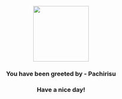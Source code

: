 <p align="center">
            <img src="https://raw.githubusercontent.com/PokeAPI/sprites/master/sprites/pokemon/417.png" width="150" height="150">
          </p>
          <h3 align="center">You have been greeted by - <b>Pachirisu</b></h3>
          <h3 align="center">Have a nice day!</h3>
        